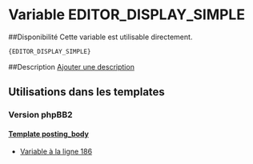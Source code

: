 # Variable EDITOR_DISPLAY_SIMPLE

##Disponibilité
Cette variable est utilisable directement.

```html
{EDITOR_DISPLAY_SIMPLE}
```

##Description
[Ajouter une description](https://fa-tvars.appspot.com/var/EDITOR_DISPLAY_SIMPLE)

## Utilisations dans les templates

### Version phpBB2

#### [Template posting_body](subsilver/posting_body.md#readme)
* [Variable &agrave; la ligne 186](../subsilver/posting_body.tpl#L186)